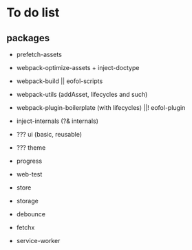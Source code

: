 # To do list

## packages
- prefetch-assets

- webpack-optimize-assets + inject-doctype
- webpack-build || eofol-scripts
- webpack-utils (addAsset, lifecycles and such)
- webpack-plugin-boilerplate (with lifecycles) ||! eofol-plugin
- inject-internals (?& internals)

- ??? ui (basic, reusable)
- ??? theme

- progress
- web-test

- store
- storage
- debounce
- fetchx
- service-worker